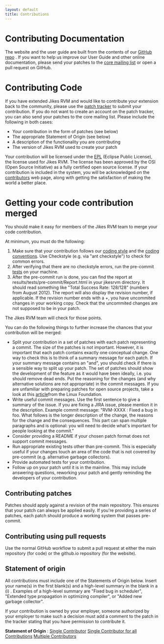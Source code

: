 ```yaml
---
layout: default 
title: Contributions
---
```


# Contributing Documentation

The website and the user guide are built from the contents of our [GitHub repo](https://github.com/JikesRVM/jikesrvm.github.io) . If you want to help us improve our User Guide and other online documentation, please send your patches to the [core mailing list](/MailingLists/) or open a pull request on GitHub.

# Contributing Code

If you have extended Jikes RVM and would like to contribute your extension back to the community, please use the [patch tracker](/IssueTracker/) to submit your contribution. If you do not want to create an account on the patch tracker, you can also send your patches to the core mailing list. Please include the following in both cases:

- Your contribution in the form of patches (see below)
- The appropriate Statement of Origin (see below)
- A description of the functionality you are contributing
- The version of Jikes RVM used to create your patch

Your contribution will be licensed under the [EPL](/License/) (Eclipse Public License), the license used for Jikes RVM. The license has been approved by the OSI (Open Source Initiative) as a fully certified open source license. If your contribution is included in the system, you will be acknowledged on the [contributors](/Acknowledgments/) web page, along with getting the satisfaction of making the world a better place.

# Getting your code contribution merged

You should make it easy for members of the Jikes RVM team to merge your code contribution.

At minimum, you must do the following:

1. Make sure that your contribution follows our [coding style](/UserGuide/ModifyingJikesRVM/index.html#x9-840007.3) and the [coding conventions](/UserGuide/ModifyingJikesRVM/index.html#x9-790007.2). Use Checkstyle (e.g. via "ant checkstyle") to check for common errors.
2. After verifying that there are no checkstyle errors, run the pre-commit [tests](/UserGuide/TestingJikesRVM/index.html#x12-10400010.html) on your machine.
3. After the pre-commit run is done, you can find the report at results/tests/pre-commit/Report.html in your jikesrvm directory. It should read something like "Total Success Rate: 128/128" (numbers from August 2012). The report will also display the revision number, if applicable. If the revision number ends with a +, you have uncommited changes in your working copy. Check that the uncommited changes are not supposed to be in your patch.

The Jikes RVM team will check for those points.

You can do the following things to further increase the chances that your contribution will be merged:

- Split your contribution in a set of patches with each patch representing a commit. The size of the patches is not important. However, it is important that each patch contains exactly one conceptual change. One way to check this is to think of a summary message for each patch. If your summary message contains an "and", you should check if there is a sensible way to split up your patch. The set of patches should show the development of the feature as it would have been ideally, i.e. you should remove dead ends. Put the reasoning for the changes (and why alternative solutions are not appropriate) in the commit messages. If you are unfamiliar with preparing patches for open source projects, take a look at this [article](http://www.linuxfoundation.org/content/53-patch-preparation)from the Linux Foundation.&nbsp;
- Write useful commit messages. Use the first sentence to give a summary of the issue. If you are fixing a JIRA issue, please mention it in the description. Example commit message: "RVM-XXXX : Fixed a bug in foo. What follows is the longer description of the change, the reasons for the change and the consequences. This part can span multiple paragraphs and is optional: you will need to decide what's important for people looking at the commit."
- Consider providing a README if your chosen patch format does not support commit messages.
- Run appropriate existing tests other than pre-commit. This is especially useful if your changes touch an area of the code that is not covered by pre-commit (e.g. alternative garbage collectors).
- Provide automated tests for your contribution.
- Follow up on your patch until it is in the mainline. This may include answering questions, reworking your patch and gently reminding the developers of your contribution.

## Contributing patches

Patches should apply against a revision of the main repository. This ensures that your patch can always be applied easily. If you're providing a series of patches, each patch
should produce a working system that passes pre-commit.

## Contributing using pull requests

Use the normal GitHub workflow to submit a pull request at either the main repository (for code) or the github.io repository (for the website).

## Statement of origin

All contributions must include one of the Statements of Origin below. Insert your name(s) in the first blank(s) and a high-level summary in the blank in a (i) . Examples of a high-level summary are "Fixed bug in scheduler", "Extended type propagation in optimizing compiler", or "Added new garbage collector".

If your contribution is owned by your employer, someone authorized by your employer to make such a decision must add a comment to the patch in the tracker stating that you have permission to contribute it.

**Statement of Origin** : [Single Contributor](/files/single-contrib.txt) [Single Contributor for all Contributions](/files/batch-single-contrib.txt) [Multiple Contributors](/files/multi-contrib.txt)

